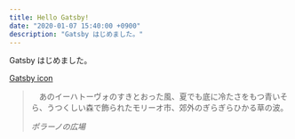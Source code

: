 ```yaml
---
title: Hello Gatsby!
date: "2020-01-07 15:40:00 +0900"
description: "Gatsby はじめました。"
---
```


Gatsby はじめました。

[Gatsby icon](./gatsby-icon.png)

>　あのイーハトーヴォのすきとおった風、夏でも底に冷たさをもつ青いそら、うつくしい森で飾られたモリーオ市、郊外のぎらぎらひかる草の波。
>
> <cite>ポラーノの広場</cite>
